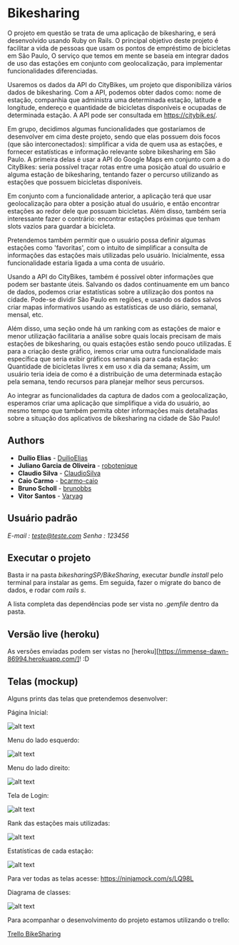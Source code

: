 # Bikesharing

O projeto em questão se trata de uma aplicação de  bikesharing, e será desenvolvido usando Ruby on Rails. O principal objetivo deste projeto é facilitar a vida de pessoas que usam os pontos de empréstimo de bicicletas em São Paulo, O serviço que temos em mente se baseia em integrar dados de uso das estações em conjunto com geolocalização, para implementar funcionalidades diferenciadas.

Usaremos os dados da API do CityBikes, um projeto que disponibiliza vários dados de bikesharing. Com a API, podemos obter dados como: nome de estação, companhia que administra uma determinada estação, latitude e longitude, endereço e quantidade de bicicletas disponíveis e ocupadas de determinada estação. A API pode ser consultada em https://citybik.es/.

Em grupo, decidimos algumas funcionalidades que gostaríamos de desenvolver em cima deste projeto, sendo que elas possuem dois focos (que são interconectados): simplificar a vida de quem usa as estações, e fornecer estatísticas e informação relevante sobre bikesharing em São Paulo. A primeira delas é usar a API do Google Maps em conjunto com a do CityBikes: seria possível traçar rotas entre uma posição atual do usuário e alguma estação de bikesharing, tentando fazer o percurso utilizando as estações que possuem bicicletas disponíveis.

Em conjunto com a funcionalidade anterior, a aplicação terá que usar geolocalização para obter a posição atual do usuário, e então encontrar estações ao redor dele que possuam bicicletas. Além disso, também seria interessante fazer o contrário: encontrar estações próximas que tenham slots vazios para guardar a bicicleta.

Pretendemos também permitir que o usuário possa definir algumas estações como 'favoritas', com o intuito de simplificar a consulta de informações das estações mais utilizadas pelo usuário. Inicialmente, essa funcionalidade estaria ligada a uma conta de usuário.

Usando a API do CityBikes, também é possível obter informações que podem ser bastante úteis. Salvando os dados continuamente em um banco de dados, podemos criar estatísticas sobre a utilização dos pontos na cidade. Pode-se dividir São Paulo em regiões, e usando os dados salvos criar mapas informativos usando as estatísticas de uso diário, semanal, mensal, etc.

Além disso, uma seção onde há um ranking com as estações de maior e menor utilização facilitaria a análise sobre quais locais precisam de mais estações de bikesharing, ou quais estações estão sendo pouco utilizadas. E para a criação deste gráfico, iremos criar uma outra funcionalidade mais específica que seria exibir gráficos semanais para cada estação: Quantidade de bicicletas livres x em uso x dia da semana; Assim, um usuário teria ideia de como é a distribuição de uma determinada estação pela semana,  tendo recursos para planejar melhor seus percursos.

Ao integrar as funcionalidades da captura de dados com a geolocalização, esperamos criar uma aplicação que simplifique a vida do usuário, ao mesmo tempo que também permita obter informações mais detalhadas sobre a situação dos aplicativos de bikesharing na cidade de São Paulo!



## Authors

* **Duílio Elias** - [DuilioElias](https://github.com/duilioelias)
* **Juliano Garcia de Oliveira** - [robotenique](https://gitlab.com/robotenique)
* **Claudio Silva** - [ClaudioSilva](https://gitlab.com/ddkclaudio)
* **Caio Carmo** - [bcarmo-caio](https://gitlab.com/bcarmo-caio)
* **Bruno Scholl** - [brunobbs](https://gitlab.com/brunobbs)
* **Vitor Santos** - [Varyag](https://gitlab.com/Varyag)



## Usuário padrão
*E-mail : teste@teste.com*
*Senha  : 123456*

## Executar o projeto
Basta ir na pasta *bikesharingSP/BikeSharing*, executar *bundle install* pelo terminal para instalar as gems.
Em seguida, fazer o migrate do banco de dados, e rodar com *rails s*.

A lista completa das dependências pode ser vista no *.gemfile* dentro da pasta.


## Versão live (heroku)
As versões enviadas podem ser vistas no [heroku][https://immense-dawn-86994.herokuapp.com/]! :D


## Telas (mockup)









Alguns prints das telas que pretendemos desenvolver:

Página Inicial:

![alt text](https://linux.ime.usp.br/~duilioelias/home.png)

Menu do lado esquerdo:

![alt text](https://linux.ime.usp.br/~duilioelias/leftMenu.png)

Menu do lado direito:

![alt text](https://linux.ime.usp.br/~duilioelias/leftMenu.png)

Tela de Login:

![alt text](https://linux.ime.usp.br/~duilioelias/login.png)

Rank das estações mais utilizadas:

![alt text](https://linux.ime.usp.br/~duilioelias/rank.png)

Estatísticas de cada estação:

![alt text](https://linux.ime.usp.br/~duilioelias/stats.png)

Para ver todas as telas acesse: https://ninjamock.com/s/LQ98L

Diagrama de classes:

![alt text](https://linux.ime.usp.br/~duilioelias/CitiBikes.png)


Para acompanhar o desenvolvimento do projeto estamos utilizando o trello:

[Trello BikeSharing](https://trello.com/bikesharingsp)
